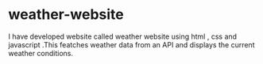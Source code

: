 # weather-website
I have developed website called weather website using html , css and javascript .This featches weather data from an API and displays the current weather conditions.
